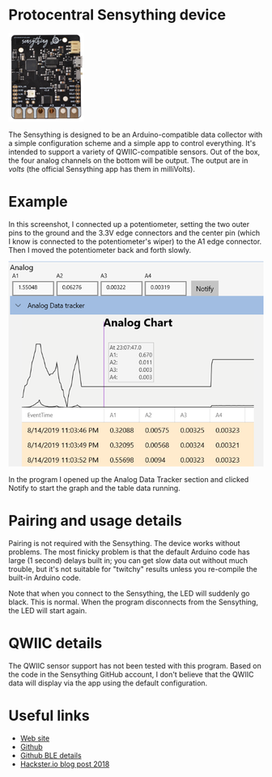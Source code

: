 ﻿# Protocentral Sensything device

![Sensything](../DevicePictures/Protocentral_Sensything-175.png)

The Sensything is designed to be an Arduino-compatible data collector with a simple configuration scheme and
a simple app to control everything. It's intended to support a variety of QWIIC-compatible sensors. 
Out of the box, the four analog channels on the bottom will be output. The output are in *volts* (the
official Sensything app has them in milliVolts).


# Example
In this screenshot, I connected up a potentiometer, setting the two outer pins to the ground
and the 3.3V edge connectors and the center pin (which I know is connected to the potentiometer's 
wiper) to the A1 edge connector. Then I moved the potentiometer back and forth slowly.

![Sensything Chart](../ScreenShots/Device_Protocentral_Sensything_Graph.png)

In the program I opened up the Analog Data Tracker section and clicked Notify to start the graph
and the table data running.

# Pairing and usage details

Pairing is not required with the Sensything. The device works without problems. 
The most finicky problem is that the default Arduino code has large (1 second) delays built in; 
you can get slow data out without much trouble, but it's not suitable for "twitchy" results
unless you re-compile the built-in Arduino code.

Note that when you connect to the Sensything, the LED will suddenly go black. This is normal. When
the program disconnects from the Sensything, the LED will start again.

# QWIIC details

The QWIIC sensor support has not been tested with this program. Based on the code in the Sensything GitHub
account, I don't believe that the QWIIC data will display via the app using the default configuration.

# Useful links
* [Web site](http://Sensything.com)
* [Github](https://github.com/Protocentral/protocentral_sensything)
* [Github BLE details](https://github.com/Protocentral/protocentral_sensything/tree/master/software/Sensything_esp-idf/Sensything_ble)
* [Hackster.io blog post 2018](https://blog.hackster.io/sensything-provides-sensors-processing-and-wireless-on-a-single-board-4699efb22128)
